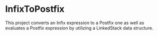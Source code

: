 # InfixToPostfix
This project converts an Infix expression to a Postfix one as well as evaluates a Postfix expression by utilizing a LinkedStack data structure.
